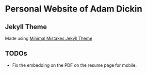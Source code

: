 # Personal Website of Adam Dickin

## Jekyll Theme
Made using [Minimal Mistakes Jekyll Theme](https://github.com/mmistakes/mm-github-pages-starter)

## TODOs
- Fix the embedding on the PDF on the resume page for mobile.